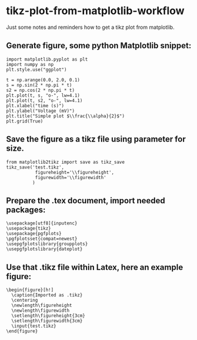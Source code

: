 # tikz-plot-from-matplotlib-workflow
Just some notes and reminders how to get a tikz plot from matplotlib.

## Generate figure, some python Matplotlib snippet:
```
import matplotlib.pyplot as plt
import numpy as np
plt.style.use("ggplot")

t = np.arange(0.0, 2.0, 0.1)
s = np.sin(2 * np.pi * t)
s2 = np.cos(2 * np.pi * t)
plt.plot(t, s, "o-", lw=4.1)
plt.plot(t, s2, "o-", lw=4.1)
plt.xlabel("time (s)")
plt.ylabel("Voltage (mV)")
plt.title("Simple plot $\\frac{\\alpha}{2}$")
plt.grid(True)
```
## Save the figure as a tikz file using parameter for size.
```
from matplotlib2tikz import save as tikz_save
tikz_save('test.tikz',
           figureheight='\\figureheight',
           figurewidth='\\figurewidth'
          )
```
## Prepare the .tex document, import needed packages:
```
\usepackage[utf8]{inputenc}
\usepackage{tikz}
\usepackage{pgfplots}
\pgfplotsset{compat=newest}
\usepgfplotslibrary{groupplots}
\usepgfplotslibrary{dateplot}
```
## Use that .tikz file within Latex, here an example figure:
```
\begin{figure}[h!]
  \caption{Imported as .tikz}
  \centering
  \newlength\figureheight
  \newlength\figurewidth
  \setlength\figureheight{3cm}
  \setlength\figurewidth{3cm}
  \input{test.tikz}
\end{figure}
```
